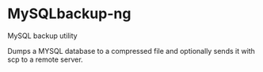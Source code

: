 MySQLbackup-ng
==============

MySQL backup utility

Dumps a MYSQL database to a compressed file and optionally sends it with scp to a remote server.
